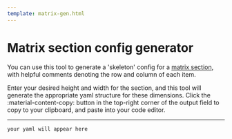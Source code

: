 ```yaml
---
template: matrix-gen.html
---
```


# Matrix section config generator

You can use this tool to generate a 'skeleton' config for a [matrix section](/tutorials/getting-started/zcx-concepts#matrix-sections), with helpful comments denoting the row and column of each item.

Enter your desired height and width for the section, and this tool will generate the appropriate yaml structure for these dimensions. Click the :material-content-copy: button in the top-right corner of the output field to copy to your clipboard, and paste into your code editor.

---
``` { #yaml-output }
your yaml will appear here
```